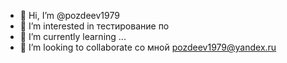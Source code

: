 - 👋 Hi, I’m @pozdeev1979
- 👀 I’m interested in  тестирование по
- 🌱 I’m currently learning ...
- 💞️ I’m looking to collaborate  со мной
pozdeev1979@yandex.ru

